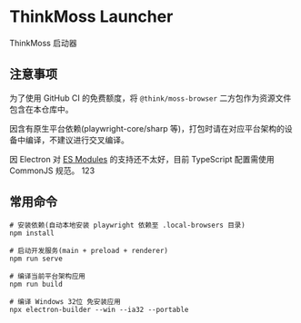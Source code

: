 # ThinkMoss Launcher

ThinkMoss 启动器

## 注意事项

为了使用 GitHub CI 的免费额度，将 `@think/moss-browser` 二方包作为资源文件包含在本仓库中。

因含有原生平台依赖(playwright-core/sharp 等)，打包时请在对应平台架构的设备中编译，不建议进行交叉编译。

因 Electron 对 [ES Modules](https://www.electronjs.org/docs/latest/tutorial/esm) 的支持还不太好，目前 TypeScript 配置需使用 CommonJS 规范。
123

## 常用命令

```shell
# 安装依赖(自动本地安装 playwright 依赖至 .local-browsers 目录)
npm install

# 启动开发服务(main + preload + renderer)
npm run serve

# 编译当前平台架构应用
npm run build

# 编译 Windows 32位 免安装应用
npx electron-builder --win --ia32 --portable
```
